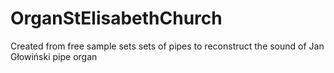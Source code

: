 # OrganStElisabethChurch
Created from free sample sets sets of pipes to reconstruct the sound of Jan Głowiński pipe organ
